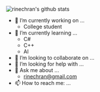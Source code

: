 

![rinechran's github stats](https://github-readme-stats.vercel.app/api?username=rinechran&show_icons=true&hide_border=true)


- 🔭 I’m currently working on ...
  - College student
- 🌱 I’m currently learning ...
  - C#
  - C++
  - AI
- 👯 I’m looking to collaborate on ...
- 🤔 I’m looking for help with ...
- 💬 Ask me about ...
  - rinechran@gmail.com
- 📫 How to reach me: ...
